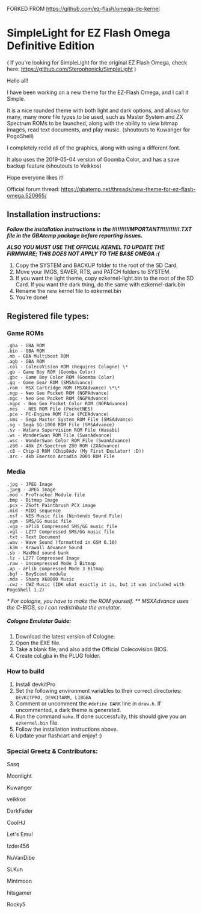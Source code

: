FORKED FROM https://github.com/ez-flash/omega-de-kernel

# SimpleLight for EZ Flash Omega Definitive Edition
( If you're looking for SimpleLight for the original EZ Flash Omega, check here: https://github.com/Sterophonick/SimpleLight )

Hello all!

I have been working on a new theme for the EZ-Flash Omega, and I call it Simple.

It is a nice rounded theme with both light and dark options, and allows for many, many more file types to be used, such as Master System and ZX Spectrum ROMs to be launched, along with the ability to view bitmap images, read text documents, and play music. (shoutouts to Kuwanger for PogoShell)

I completely redid all of the graphics, along with using a different font.

It also uses the 2019-05-04 version of Goomba Color, and has a save backup feature (shoutouts to Veikkos)

Hope everyone likes it!

Official forum thread:
https://gbatemp.net/threads/new-theme-for-ez-flash-omega.520665/

## Installation instructions:

_**Follow the installation instructions in the !!!!!!!!!IMPORTANT!!!!!!!!!!!.TXT file in the GBAtemp package before reporting issues.**_

_**ALSO YOU MUST USE THE OFFICIAL KERNEL TO UPDATE THE FIRMWARE; THIS DOES NOT APPLY TO THE BASE OMEGA :(**_

1. Copy the SYSTEM and BACKUP folder to the root of the SD Card.
2. Move your IMGS, SAVER, RTS, and PATCH folders to SYSTEM.
3. If you want the light theme, copy ezkernel-light.bin to the root of the SD Card. If you want the dark thing, do the same with ezkernel-dark.bin
4. Rename the new kernel file to ezkernel.bin
5. You're done!

## Registered file types:
### Game ROMs
    .gba - GBA ROM
    .bin - GBA ROM
    .mb - GBA Multiboot ROM
    .agb - GBA ROM
    .col - ColecoVision ROM (Requires Cologne) \*
    .gb - Game Boy ROM (Goomba Color)
    .gbc - Game Boy Color ROM (Goomba Color)
    .gg - Game Gear ROM (SMSAdvance)
    .rom - MSX Cartridge ROM (MSXAdvance) \*\*
    .ngp - Neo Geo Pocket ROM (NGPAdvance)
    .ngc - Neo Geo Pocket ROM (NGPAdvance)
    .ngpc - Neo Geo Pocket Color ROM (NGPAdvance)
    .nes  - NES ROM File (PocketNES)
    .pce - PC-Engine ROM File (PCEAdvance)
    .sms - Sega Master System ROM File (SMSAdvance)
    .sg - Sega SG-1000 ROM File (SMSAdvance)
    .sv - Watara Supervision ROM File (Wasabi)
    .ws - WonderSwan ROM File (SwanAdvance)
    .wsc - WonderSwan Color ROM File (SwanAdvance)
    .z80 - 48k ZX-Spectrum Z80 ROM (ZXAdvance)
    .c8 - Chip-8 ROM (Chip8Adv (My First Emulator! :D))
    .arc - 4kb Emerson Arcadia 2001 ROM File

### Media
    .jpg - JPEG Image
    .jpeg - JPEG Image
    .mod - ProTracker Module file
    .bmp - Bitmap Image
    .pcx - ZSoft Paintbrush PCX image
    .mid - MIDI sequence
    .nsf - NES Music file (Nintendo Sound File)
    .vgm - SMS/GG music file
    .vga - aPlib Compressed SMS/GG music file
    .vgl - LZ77 Compressed SMS/GG music file
    .txt - Text Document
    .wav - Wave Sound (formatted in GSM 6.10)
    .k3m - Krawall Advance Sound
    .sb - MaxMod sound bank
    .lz - LZ77 Compressed Image
    .raw - Uncompressed Mode 3 Bitmap
    .ap - aPlib compressed Mode 3 Bitmap
    .bgf - BoyScout module
    .mda - Sharp X68000 Music
    .cwz - CWZ Music (IDK what exactly it is, but it was included with PogoShell 1.2)

*\* For cologne, you have to make the ROM yourself.*
*\*\* MSXAdvance uses the C-BIOS, so I can redistribute the emulator.*

##### Cologne Emulator Guide:
1. Download the latest version of Cologne.
2. Open the EXE file.
3. Take a blank file, and also add the Official Colecovision BIOS.
4. Create col.gba in the PLUG folder.

### How to build 
1. Install devkitPro
2. Set the following environment variables to their correct directories: `DEVKITPRO, DEVKITARM, LIBGBA`
3. Comment or uncomment the `#define DARK` line in `draw.h`. If uncommented, a dark theme is generated.
4. Run the command `make`. If done successfully, this should give you an `ezkernel.bin` file.
5. Follow the installation instructions above.
4. Update your flashcart and enjoy! :)

### Special Greetz & Contributors:
Sasq

Moonlight

Kuwanger

veikkos

DarkFader

CoolHJ

Let's Emu!

Izder456

NuVanDibe

SLKun

Mintmoon

hitsgamer

Rocky5
